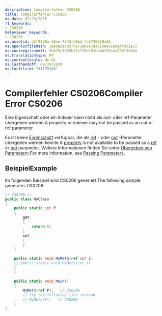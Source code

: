 ```yaml
---
description: Compilerfehler CS0206
title: Compilerfehler CS0206
ms.date: 07/20/2015
f1_keywords:
- CS0206
helpviewer_keywords:
- CS0206
ms.assetid: d2f9838a-d8ae-4342-b8bd-fa5745619a26
ms.openlocfilehash: 3ae0a2ac0377e7386867aa563e961a41443c1e33
ms.sourcegitcommit: 5b475c1855b32cf78d2d1bbb4295e4c236f39464
ms.translationtype: MT
ms.contentlocale: de-DE
ms.lasthandoff: 09/24/2020
ms.locfileid: "91179268"
---
```

# <a name="compiler-error-cs0206"></a><span data-ttu-id="2d836-103">Compilerfehler CS0206</span><span class="sxs-lookup"><span data-stu-id="2d836-103">Compiler Error CS0206</span></span>

<span data-ttu-id="2d836-104">Eine Eigenschaft oder ein Indexer kann nicht als out- oder ref-Parameter übergeben werden.</span><span class="sxs-lookup"><span data-stu-id="2d836-104">A property or indexer may not be passed as an out or ref parameter</span></span>  
  
 <span data-ttu-id="2d836-105">Es ist keine [Eigenschaft](../programming-guide/classes-and-structs/properties.md) verfügbar, die als [ref](../language-reference/keywords/ref.md) - oder [out](../language-reference/keywords/out-parameter-modifier.md) -Parameter übergeben werden könnte.</span><span class="sxs-lookup"><span data-stu-id="2d836-105">A [property](../programming-guide/classes-and-structs/properties.md) is not available to be passed as a [ref](../language-reference/keywords/ref.md) or [out](../language-reference/keywords/out-parameter-modifier.md) parameter.</span></span> <span data-ttu-id="2d836-106">Weitere Informationen finden Sie unter [Übergeben von Parametern](../programming-guide/classes-and-structs/passing-parameters.md).</span><span class="sxs-lookup"><span data-stu-id="2d836-106">For more information, see [Passing Parameters](../programming-guide/classes-and-structs/passing-parameters.md).</span></span>  
  
## <a name="example"></a><span data-ttu-id="2d836-107">Beispiel</span><span class="sxs-lookup"><span data-stu-id="2d836-107">Example</span></span>  

 <span data-ttu-id="2d836-108">Im folgenden Beispiel wird CS0206 generiert:</span><span class="sxs-lookup"><span data-stu-id="2d836-108">The following sample generates CS0206:</span></span>  
  
```csharp  
// CS0206.cs  
public class MyClass  
{  
    public static int P  
    {  
        get  
        {  
            return 0;  
        }  
        set  
        {  
        }  
    }  
  
    public static void MyMeth(ref int i)  
    // public static void MyMeth(int i)  
    {  
    }  
  
    public static void Main()  
    {  
        MyMeth(ref P);   // CS0206  
        // try the following line instead  
        // MyMeth(P);   // CS0206  
    }  
}  
```
